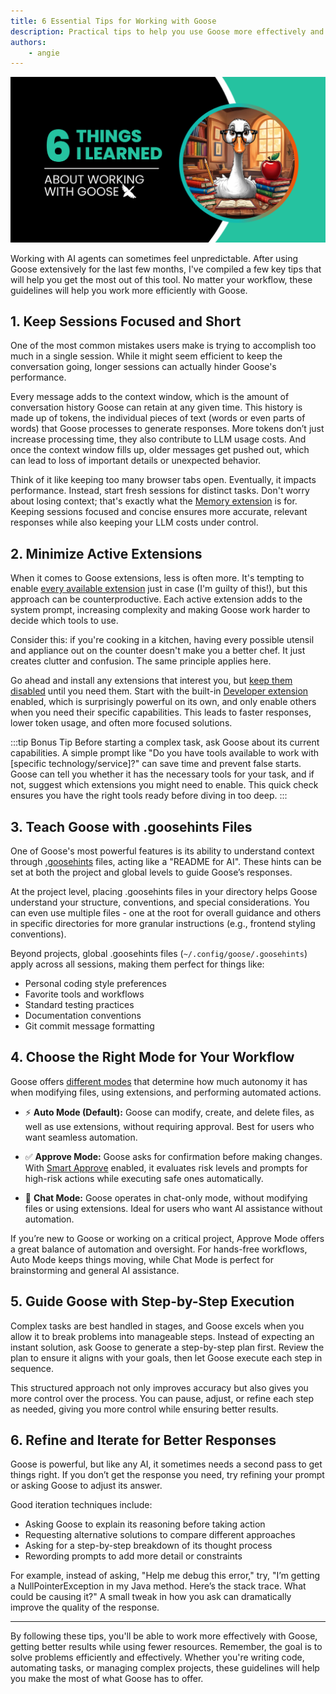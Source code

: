 ```yaml
---
title: 6 Essential Tips for Working with Goose
description: Practical tips to help you use Goose more effectively and efficiently.
authors: 
    - angie
---
```


![goose tips](goose-tips.png)

Working with AI agents can sometimes feel unpredictable. After using Goose extensively for the last few months, I've compiled a few key tips that will help you get the most out of this tool. No matter your workflow, these guidelines will help you work more efficiently with Goose.


<!--truncate-->

## 1. Keep Sessions Focused and Short

One of the most common mistakes users make is trying to accomplish too much in a single session. While it might seem efficient to keep the conversation going, longer sessions can actually hinder Goose's performance. 

Every message adds to the context window, which is the amount of conversation history Goose can retain at any given time. This history is made up of tokens, the individual pieces of text (words or even parts of words) that Goose processes to generate responses. More tokens don’t just increase processing time, they also contribute to LLM usage costs. And once the context window fills up, older messages get pushed out, which can lead to loss of important details or unexpected behavior.

Think of it like keeping too many browser tabs open. Eventually, it impacts performance. Instead, start fresh sessions for distinct tasks. Don't worry about losing context; that's exactly what the [Memory extension](/docs/tutorials/memory-mcp) is for. Keeping sessions focused and concise ensures more accurate, relevant responses while also keeping your LLM costs under control.


## 2. Minimize Active Extensions

When it comes to Goose extensions, less is often more. It's tempting to enable [every available extension](https://www.pulsemcp.com/servers) just in case (I'm guilty of this!), but this approach can be counterproductive. Each active extension adds to the system prompt, increasing complexity and making Goose work harder to decide which tools to use.

Consider this: if you're cooking in a kitchen, having every possible utensil and appliance out on the counter doesn't make you a better chef. It just creates clutter and confusion. The same principle applies here. 

Go ahead and install any extensions that interest you, but [keep them disabled](/docs/getting-started/using-extensions#enablingdisabling-extensions) until you need them. Start with the built-in [Developer extension](/docs/tutorials/developer-mcp) enabled, which is surprisingly powerful on its own, and only enable others when you need their specific capabilities. This leads to faster responses, lower token usage, and often more focused solutions.

:::tip Bonus Tip
Before starting a complex task, ask Goose about its current capabilities. A simple prompt like "Do you have tools available to work with [specific technology/service]?" can save time and prevent false starts. Goose can tell you whether it has the necessary tools for your task, and if not, suggest which extensions you might need to enable. This quick check ensures you have the right tools ready before diving in too deep.
:::

## 3. Teach Goose with .goosehints Files


One of Goose's most powerful features is its ability to understand context through [.goosehints](/docs/guides/using-goosehints) files, acting like a "README for AI". These hints can be set at both the project and global levels to guide Goose’s responses.

At the project level, placing .goosehints files in your directory helps Goose understand your structure, conventions, and special considerations. You can even use multiple files - one at the root for overall guidance and others in specific directories for more granular instructions (e.g., frontend styling conventions).

Beyond projects, global .goosehints files (`~/.config/goose/.goosehints`) apply across all sessions, making them perfect for things like:

* Personal coding style preferences
* Favorite tools and workflows
* Standard testing practices
* Documentation conventions
* Git commit message formatting

## 4. Choose the Right Mode for Your Workflow

Goose offers [different modes](/docs/guides/goose-permissions) that determine how much autonomy it has when modifying files, using extensions, and performing automated actions. 

* ⚡️ **Auto Mode (Default):** Goose can modify, create, and delete files, as well as use extensions, without requiring approval. Best for users who want seamless automation.

* ✅ **Approve Mode:** Goose asks for confirmation before making changes. With [Smart Approve](/docs/guides/goose-permissions#smart-approve) enabled, it evaluates risk levels and prompts for high-risk actions while executing safe ones automatically.

* 💬 **Chat Mode:** Goose operates in chat-only mode, without modifying files or using extensions. Ideal for users who want AI assistance without automation.

If you’re new to Goose or working on a critical project, Approve Mode offers a great balance of automation and oversight. For hands-free workflows, Auto Mode keeps things moving, while Chat Mode is perfect for brainstorming and general AI assistance.

## 5. Guide Goose with Step-by-Step Execution

Complex tasks are best handled in stages, and Goose excels when you allow it to break problems into manageable steps. Instead of expecting an instant solution, ask Goose to generate a step-by-step plan first. Review the plan to ensure it aligns with your goals, then let Goose execute each step in sequence.

This structured approach not only improves accuracy but also gives you more control over the process. You can pause, adjust, or refine each step as needed, giving you more control while ensuring better results.

## 6. Refine and Iterate for Better Responses

Goose is powerful, but like any AI, it sometimes needs a second pass to get things right. If you don’t get the response you need, try refining your prompt or asking Goose to adjust its answer.

Good iteration techniques include:

* Asking Goose to explain its reasoning before taking action
* Requesting alternative solutions to compare different approaches
* Asking for a step-by-step breakdown of its thought process
* Rewording prompts to add more detail or constraints

For example, instead of asking, "Help me debug this error," try, "I’m getting a NullPointerException in my Java method. Here’s the stack trace. What could be causing it?" A small tweak in how you ask can dramatically improve the quality of the response.

---

By following these tips, you'll be able to work more effectively with Goose, getting better results while using fewer resources. Remember, the goal is to solve problems efficiently and effectively. Whether you're writing code, automating tasks, or managing complex projects, these guidelines will help you make the most of what Goose has to offer.

<head>
  <meta property="og:title" content="6 Essential Tips for Working with Goose" />
  <meta property="og:type" content="article" />
  <meta property="og:url" content="https://block.github.io/goose/blog/2025/03/06/goose-tips" />
  <meta property="og:description" content="Practical tips to help you use Goose more effectively and efficiently." />
  <meta property="og:image" content="https://block.github.io/goose/assets/images/goose-tips-4add28cc7201737dfb468ad11980f070.png" />
  <meta name="twitter:card" content="summary_large_image" />
  <meta property="twitter:domain" content="block.github.io/goose" />
  <meta name="twitter:title" content="6 Essential Tips for Working with Goose" />
  <meta name="twitter:description" content="Practical tips to help you use Goose more effectively and efficiently." />
  <meta name="twitter:image" content="https://block.github.io/goose/assets/images/goose-tips-4add28cc7201737dfb468ad11980f070.png" />
</head>